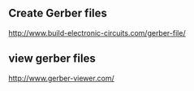 ## Create Gerber files
http://www.build-electronic-circuits.com/gerber-file/

## view gerber files
http://www.gerber-viewer.com/
